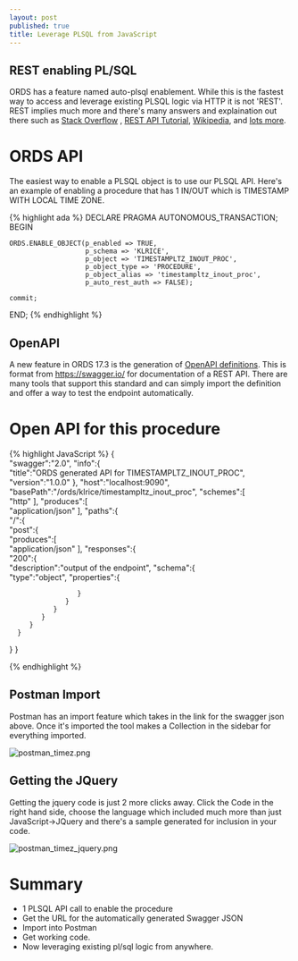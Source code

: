 ```yaml
---
layout: post
published: true
title: Leverage PLSQL from JavaScript
---
```

## REST enabling PL/SQL

ORDS has a feature named auto-plsql enablement. While this is the fastest way to access and leverage existing PLSQL logic via HTTP it is not 'REST'. REST implies much more and there's many answers and explaination out there such as [Stack Overflow](https://stackoverflow.com/questions/4663927/what-is-rest-slightly-confused) , [REST API Tutorial](http://www.restapitutorial.com/lessons/whatisrest.html), [Wikipedia](https://en.wikipedia.org/wiki/Representational_state_transfer), and [lots more](http://lmgtfy.com/?q=what+is+REST).


# ORDS API

The easiest way to enable a PLSQL object is to use our PLSQL API. Here's an example of enabling a procedure that has 1 IN/OUT which is  TIMESTAMP WITH LOCAL TIME ZONE.

{% highlight ada %}
DECLARE
  PRAGMA AUTONOMOUS_TRANSACTION;
BEGIN

    ORDS.ENABLE_OBJECT(p_enabled => TRUE,
                       p_schema => 'KLRICE',
                       p_object => 'TIMESTAMPLTZ_INOUT_PROC',
                       p_object_type => 'PROCEDURE',
                       p_object_alias => 'timestampltz_inout_proc',
                       p_auto_rest_auth => FALSE);

    commit;

END;
{% endhighlight %}

## OpenAPI 

A new feature in ORDS 17.3 is the generation of [OpenAPI definitions](https://github.com/OAI/OpenAPI-Specification/blob/master/versions/2.0.md).  This is format from https://swagger.io/ for documentation of a REST API.  There are many tools that support this standard and can simply import the definition and offer a way to test the endpoint automatically.

# Open API for this procedure


{% highlight JavaScript %}
{  
   "swagger":"2.0",
   "info":{  
      "title":"ORDS generated API for TIMESTAMPLTZ_INOUT_PROC",
      "version":"1.0.0"
   },
   "host":"localhost:9090",
   "basePath":"/ords/klrice/timestampltz_inout_proc",
   "schemes":[  
      "http"
   ],
   "produces":[  
      "application/json"
   ],
   "paths":{  
      "/":{  
         "post":{  
            "produces":[  
               "application/json"
            ],
            "responses":{  
               "200":{  
                  "description":"output of the endpoint",
                  "schema":{  
                     "type":"object",
                     "properties":{  

                     }
                  }
               }
            }
         }
      }
   }
}

{% endhighlight %}


## Postman Import

Postman has an import feature which takes in the link for the swagger json above. Once it's imported the tool makes a Collection in the sidebar for everything imported. 

![postman_timez.png]({{site.baseurl}}/img/postman_timez.png)



## Getting the JQuery

Getting the jquery code is just 2 more clicks away. Click the Code in the right hand side, choose the language which included much more than just JavaScript->JQuery and there's a sample generated for inclusion in your code.

![postman_timez_jquery.png]({{site.baseurl}}/img/postman_timez_jquery.png)

# Summary
- 1 PLSQL API call to enable the procedure
- Get the URL for the automatically generated Swagger JSON
- Import into Postman
- Get working code.
- Now leveraging existing pl/sql logic from anywhere.
